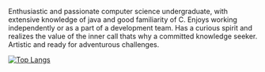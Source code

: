 Enthusiastic and passionate computer science undergraduate, with extensive knowledge of java and good familiarity of C. Enjoys working independently or as a part of a development team. Has a curious spirit and realizes the value of the inner call thats why a committed knowledge seeker. Artistic and ready for adventurous challenges.

[![Top Langs](https://github-readme-stats.vercel.app/api/top-langs/?username=sondosaabed)](https://github.com/anuraghazra/github-readme-stats)
<!---
sondosaabed/sondosaabed is a ✨ special ✨ repository because its `README.md` (this file) appears on your GitHub profile.
You can click the Preview link to take a look at your changes.
--->
